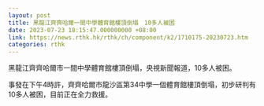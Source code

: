 ```yaml
---
layout: post
title: 黑龍江齊齊哈爾一間中學體育館樓頂倒塌　10多人被困
date: 2023-07-23 18:15:47.000000000 +08:00
link: https://news.rthk.hk/rthk/ch/component/k2/1710175-20230723.htm
categories: rthk
---
```


黑龍江齊齊哈爾市一間中學體育館樓頂倒塌，央視新聞報道，10多人被困。

事發在下午4時許，齊齊哈爾市龍沙區第34中學一個體育館樓頂倒塌，初步研判有10多人被困，目前正在全力救援。

